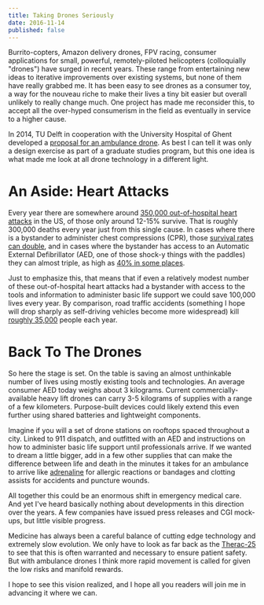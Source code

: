 ```yaml
---
title: Taking Drones Seriously
date: 2016-11-14
published: false
---
```


Burrito-copters, Amazon delivery drones, FPV racing, consumer applications for
small, powerful, remotely-piloted helicopters (colloquially "drones") have
surged in recent years. These range from entertaining new ideas to iterative
improvements over existing systems, but none of them have really grabbed me.
It has been easy to see drones as a consumer toy, a way for the nouveau riche to
make their lives a tiny bit easier but overall unlikely to really change much.
One project has made me reconsider this, to accept all the over-hyped
consumerism in the field as eventually in service to a higher cause.

In 2014, TU Delft in cooperation with the University Hospital of Ghent developed
a [proposal for an ambulance drone](http://www.io.tudelft.nl/onderzoek/delft-design-labs/applied-labs/ambulance-drone/).
As best I can tell it was only a design exercise as part of a graduate studies
program, but this one idea is what made me look at all drone technology in a
different light.

# An Aside: Heart Attacks

Every year there are somewhere around [350,000 out-of-hospital heart attacks](https://www.heart.org/idc/groups/ahamah-public/@wcm/@sop/@smd/documents/downloadable/ucm_480086.pdf)
in the US, of those only around 12-15% survive. That is roughly 300,000 deaths
every year just from this single cause. In cases where there is a bystander to
administer chest compressions (CPR), those [survival rates can double](https://www.ncbi.nlm.nih.gov/pubmed/26197186), and in
cases where the bystander has access to an Automatic External Defibrillator
(AED, one of those shock-y things with the paddles) they can almost triple, as
high as [40% in some places](http://jamanetwork.com/journals/jama/fullarticle/2397835).

Just to emphasize this, that means that if even a relatively modest number of
these out-of-hospital heart attacks had a bystander with access to the tools and
information to administer basic life support we could save 100,000 lives every
year. By comparison, road traffic accidents (something I hope will drop sharply
as self-driving vehicles become more widespread) kill [roughly 35,000](https://en.wikipedia.org/wiki/List_of_motor_vehicle_deaths_in_U.S._by_year)
people each year.

# Back To The Drones

So here the stage is set. On the table is saving an almost unthinkable number
of lives using mostly existing tools and technologies. An average consumer AED
today weighs about 3 kilograms. Current commercially-available heavy lift drones
can carry 3-5 kilograms of supplies with a range of a few kilometers. Purpose-built
devices could likely extend this even further using shared batteries and lightweight
components.

Imagine if you will a set of drone stations on rooftops spaced throughout a city.
Linked to 911 dispatch, and outfitted with an AED and instructions on how to
administer basic life support until professionals arrive. If we wanted to dream
a little bigger, add in a few other supplies that can make the difference between
life and death in the minutes it takes for an ambulance to arrive like [adrenaline](https://en.wikipedia.org/wiki/Epinephrine)
for allergic reactions or bandages and clotting assists for accidents and
puncture wounds.

All together this could be an enormous shift in emergency medical care. And yet
I've heard basically nothing about developments in this direction over the years.
A few companies have issued press releases and CGI mock-ups, but little visible
progress.

Medicine has always been a careful balance of cutting edge technology and
extremely slow evolution. We only have to look as far back as the [Therac-25](https://en.wikipedia.org/wiki/Therac-25)
to see that this is often warranted and necessary to ensure patient safety. But
with ambulance drones I think more rapid movement is called for given the low
risks and manifold rewards.

I hope to see this vision realized, and I hope all you readers will join me in
advancing it where we can.
